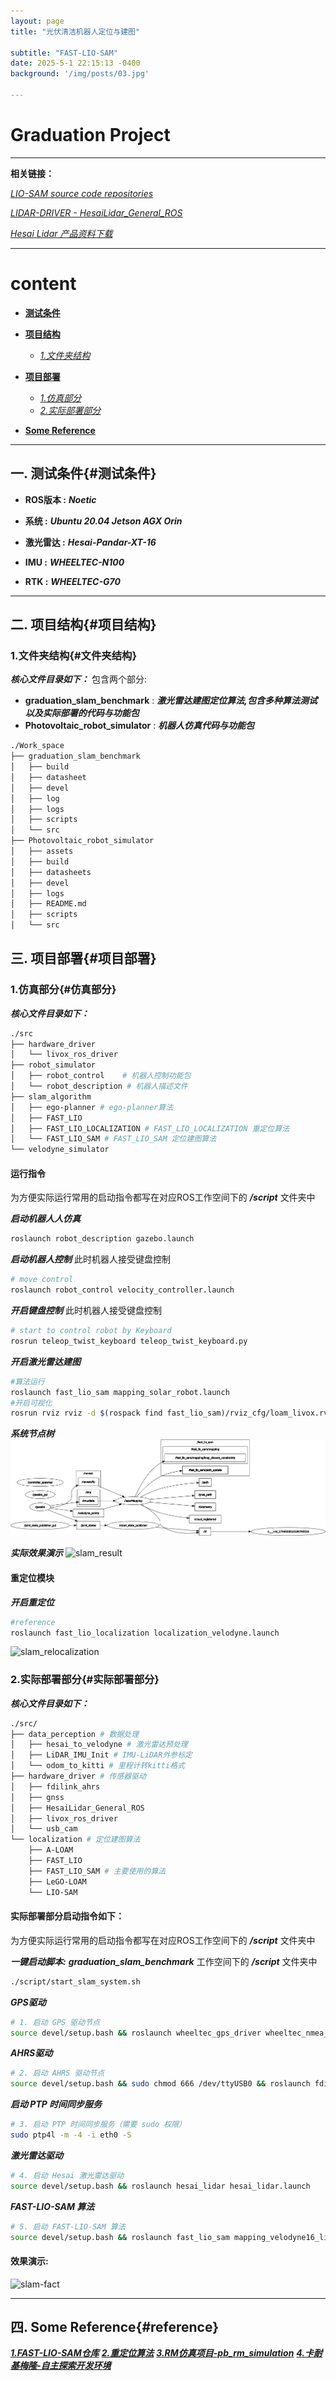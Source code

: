 ```yaml
---
layout: page
title: "光伏清洁机器人定位与建图"

subtitle: "FAST-LIO-SAM"
date: 2025-5-1 22:15:13 -0400
background: '/img/posts/03.jpg'

---
```


# Graduation Project

---

**相关链接：**

[*LIO-SAM source code repositories*](https://github.com/TixiaoShan/LIO-SAM)

[*LIDAR-DRIVER - HesaiLidar_General_ROS*](https://github.com/HesaiTechnology/HesaiLidar_General_ROS)

[*Hesai Lidar 产品资料下载*](https://www.hesaitech.com/cn/download?sid_for_share=99125_3)

---


# content
 - [**测试条件**](#测试条件)
 - [**项目结构**](#项目结构)
    - [*1.文件夹结构*](#文件夹结构)

 - [**项目部署**](#项目部署)
    - [*1.仿真部分*](#仿真部分)
    - [*2.实际部署部分*](#实际部署部分)
  
 - [**Some Reference**](#reference)


---


## 一. 测试条件{#测试条件}


- **ROS版本 :** ***Noetic***

- **系统 :** ***Ubuntu 20.04 Jetson AGX Orin***
- **激光雷达 :** ***Hesai-Pandar-XT-16***
- **IMU :** ***WHEELTEC-N100***
- **RTK :** ***WHEELTEC-G70***

--- 

## 二. 项目结构{#项目结构}

### 1.文件夹结构{#文件夹结构}
***核心文件目录如下：***
包含两个部分:
 - **graduation_slam_benchmark** : ***激光雷达建图定位算法,包含多种算法测试以及实际部署的代码与功能包***
 - **Photovoltaic_robot_simulator** : ***机器人仿真代码与功能包***

```bash
./Work_space
├── graduation_slam_benchmark
│   ├── build
│   ├── datasheet
│   ├── devel
│   ├── log
│   ├── logs
│   ├── scripts
│   └── src
├── Photovoltaic_robot_simulator
│   ├── assets
│   ├── build
│   ├── datasheets
│   ├── devel
│   ├── logs
│   ├── README.md
│   ├── scripts
│   └── src

```

## 三. 项目部署{#项目部署}

### 1.仿真部分{#仿真部分}

***核心文件目录如下：***   

```bash
./src
├── hardware_driver
│   └── livox_ros_driver
├── robot_simulator
│   ├── robot_control    # 机器人控制功能包
│   └── robot_description # 机器人描述文件
├── slam_algorithm
│   ├── ego-planner # ego-planner算法
│   ├── FAST_LIO
│   ├── FAST_LIO_LOCALIZATION # FAST_LIO_LOCALIZATION 重定位算法
│   └── FAST_LIO_SAM # FAST_LIO_SAM 定位建图算法
└── velodyne_simulator

```

#### 运行指令
为方便实际运行常用的启动指令都写在对应ROS工作空间下的 ***/script*** 文件夹中

***启动机器人人仿真***
```bash
roslaunch robot_description gazebo.launch
```

***启动机器人控制***
此时机器人接受键盘控制
```bash
# move control
roslaunch robot_control velocity_controller.launch 
```
***开启键盘控制***
此时机器人接受键盘控制
```bash
# start to control robot by Keyboard
rosrun teleop_twist_keyboard teleop_twist_keyboard.py
```
***开启激光雷达建图***
```bash
#算法运行
roslaunch fast_lio_sam mapping_solar_robot.launch
#开启可视化
rosrun rviz rviz -d $(rospack find fast_lio_sam)/rviz_cfg/loam_livox.rviz

```

***系统节点树***
![system_node](/img/posts/page8/rosgraph.png)

***实际效果演示***
![slam_result](/img/posts/page8/map_scans.gif)



#### 重定位模块
***开启重定位***
```bash
#reference
roslaunch fast_lio_localization localization_velodyne.launch
```
![slam_relocalization](/img/posts/page8/Relocalization.gif)


### 2.实际部署部分{#实际部署部分}

***核心文件目录如下：***   
```bash
./src/
├── data_perception # 数据处理
│   ├── hesai_to_velodyne # 激光雷达预处理
│   ├── LiDAR_IMU_Init # IMU-LiDAR外参标定
│   └── odom_to_kitti # 里程计转kitti格式
├── hardware_driver # 传感器驱动
│   ├── fdilink_ahrs
│   ├── gnss
│   ├── HesaiLidar_General_ROS
│   ├── livox_ros_driver
│   └── usb_cam
└── localization # 定位建图算法
    ├── A-LOAM
    ├── FAST_LIO
    ├── FAST_LIO_SAM # 主要使用的算法
    ├── LeGO-LOAM
    └── LIO-SAM

```
#### 实际部署部分启动指令如下：
为方便实际运行常用的启动指令都写在对应ROS工作空间下的 ***/script*** 文件夹中

***一键启动脚本:***
***graduation_slam_benchmark*** 工作空间下的 ***/script*** 文件夹中
```bash
./script/start_slam_system.sh

```

***GPS驱动***

```bash
# 1. 启动 GPS 驱动节点
source devel/setup.bash && roslaunch wheeltec_gps_driver wheeltec_nmea_driver.launch
```

***AHRS驱动***
```bash
# 2. 启动 AHRS 驱动节点
source devel/setup.bash && sudo chmod 666 /dev/ttyUSB0 && roslaunch fdilink_ahrs ahrs_data.launch
```

***启动 PTP 时间同步服务***
```bash
# 3. 启动 PTP 时间同步服务（需要 sudo 权限）
sudo ptp4l -m -4 -i eth0 -S
```

***激光雷达驱动***
```bash
# 4. 启动 Hesai 激光雷达驱动
source devel/setup.bash && roslaunch hesai_lidar hesai_lidar.launch

```

***FAST-LIO-SAM 算法***
```bash
# 5. 启动 FAST-LIO-SAM 算法
source devel/setup.bash && roslaunch fast_lio_sam mapping_velodyne16_lio_sam_parking_dataset.launch
```


#### 效果演示:
![slam-fact](/img/posts/page8/circle.gif)

---

## 四. Some Reference{#reference}

[***1.FAST-LIO-SAM仓库***](https://github.com/kahowang/FAST_LIO_SAM)
[***2.重定位算法***](https://github.com/HViktorTsoi/FAST_LIO_LOCALIZATION)
[***3.RM仿真项目-pb_rm_simulation***](https://github.com/LihanChen2004/pb_rm_simulation)
[***4.卡耐基梅隆-自主探索开发环境***](https://www.cmu-exploration.com/)
